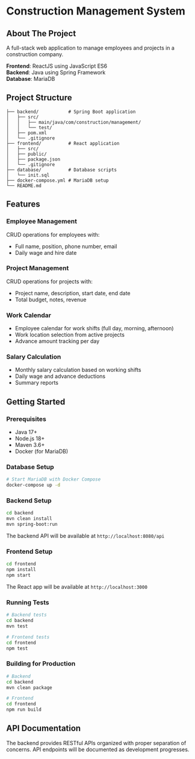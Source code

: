 # Construction Management System

## About The Project
A full-stack web application to manage employees and projects in a construction company.

**Frontend**: ReactJS using JavaScript ES6  
**Backend**: Java using Spring Framework  
**Database**: MariaDB

## Project Structure
```
├── backend/           # Spring Boot application
│   ├── src/
│   │   ├── main/java/com/construction/management/
│   │   └── test/
│   ├── pom.xml
│   └── .gitignore
├── frontend/          # React application
│   ├── src/
│   ├── public/
│   ├── package.json
│   └── .gitignore
├── database/          # Database scripts
│   └── init.sql
├── docker-compose.yml # MariaDB setup
└── README.md
```

## Features

### Employee Management
CRUD operations for employees with:
- Full name, position, phone number, email
- Daily wage and hire date

### Project Management  
CRUD operations for projects with:
- Project name, description, start date, end date
- Total budget, notes, revenue

### Work Calendar
- Employee calendar for work shifts (full day, morning, afternoon)
- Work location selection from active projects
- Advance amount tracking per day

### Salary Calculation
- Monthly salary calculation based on working shifts
- Daily wage and advance deductions
- Summary reports

## Getting Started

### Prerequisites
- Java 17+
- Node.js 18+
- Maven 3.6+
- Docker (for MariaDB)

### Database Setup
```bash
# Start MariaDB with Docker Compose
docker-compose up -d
```

### Backend Setup
```bash
cd backend
mvn clean install
mvn spring-boot:run
```
The backend API will be available at `http://localhost:8080/api`

### Frontend Setup
```bash
cd frontend
npm install
npm start
```
The React app will be available at `http://localhost:3000`

### Running Tests
```bash
# Backend tests
cd backend
mvn test

# Frontend tests  
cd frontend
npm test
```

### Building for Production
```bash
# Backend
cd backend
mvn clean package

# Frontend
cd frontend
npm run build
```

## API Documentation
The backend provides RESTful APIs organized with proper separation of concerns. API endpoints will be documented as development progresses.
